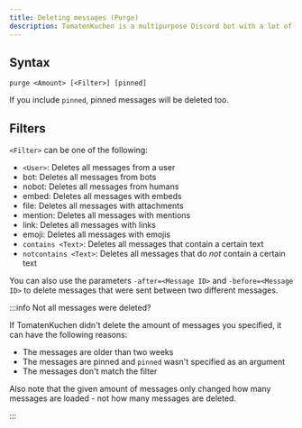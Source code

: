 ```yaml
---
title: Deleting messages (Purge)
description: TomatenKuchen is a multipurpose Discord bot with a lot of features for your server. Lists moderation commands
---
```


## Syntax

`purge <Amount> [<Filter>] [pinned]`

If you include `pinned`, pinned messages will be deleted too.

## Filters

`<Filter>` can be one of the following:
- `<User>`: Deletes all messages from a user
- bot: Deletes all messages from bots
- nobot: Deletes all messages from humans
- embed: Deletes all messages with embeds
- file: Deletes all messages with attachments
- mention: Deletes all messages with mentions
- link: Deletes all messages with links
- emoji: Deletes all messages with emojis
- `contains <Text>`: Deletes all messages that contain a certain text
- `notcontains <Text>`: Deletes all messages that do *not* contain a certain text

You can also use the parameters `-after=<Message ID>` and `-before=<Message ID>` to delete messages that were sent between two different messages.

:::info Not all messages were deleted?

If TomatenKuchen didn't delete the amount of messages you specified, it can have the following reasons:
- The messages are older than two weeks
- The messages are pinned and `pinned` wasn't specified as an argument
- The messages don't match the filter

Also note that the given amount of messages only changed how many messages are loaded -
not how many messages are deleted.

:::
